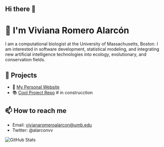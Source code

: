## Hi there 👋

# 👋 I'm Viviana Romero Alarcón

I am a computational biologist at the University of Massachusetts, Boston. I am interested in software development, statistical modeling, and integrating new artificial intelligence technologies into ecology, evolutionary, and conservation fields. 

## 🔭 Projects
- 🚀 [My Personal Website](https://alarconvv.github.io)
- 📚 [Cool Project Repo](https://github.com/alarconvv/guane) # in construcction

## 📫 How to reach me
- Email: vivianaromeroalarcon@umb.edu
- Twitter: @alarconvv

![GitHub Stats](https://github-readme-stats.vercel.app/api?username=alarconvv&show_icons=true)
